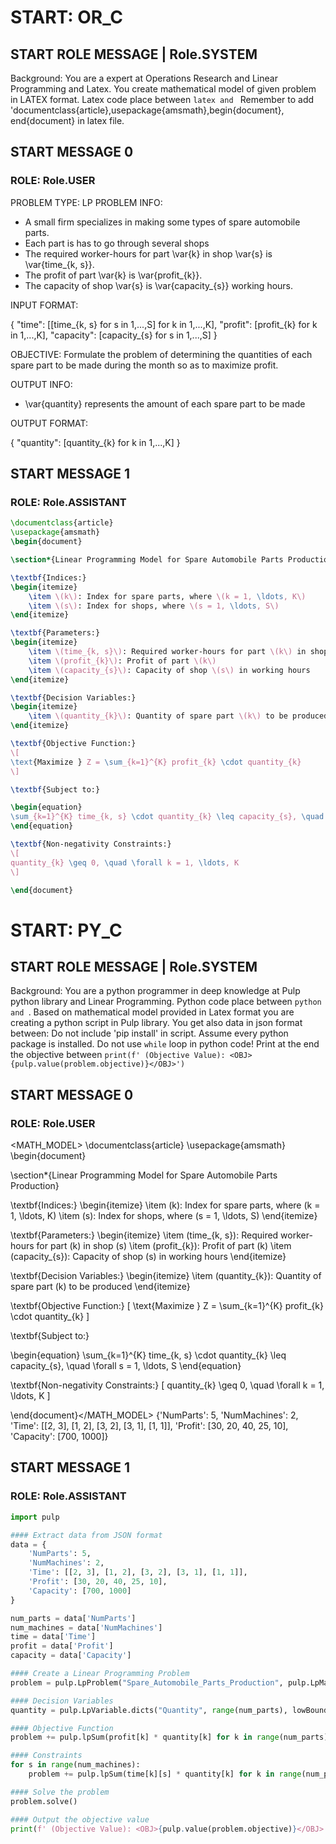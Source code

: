 # START: OR_C 
## START ROLE MESSAGE | Role.SYSTEM 
Background: You are a expert at Operations Research and Linear Programming and Latex. You create mathematical model of given problem in LATEX format. Latex code place between ```latex and ``` Remember to add 'documentclass{article},usepackage{amsmath},begin{document}, end{document} in latex file. 
## START MESSAGE 0 
### ROLE: Role.USER
<DESCRIPTION>
PROBLEM TYPE: LP
PROBLEM INFO:

- A small firm specializes in making some types of spare automobile parts. 
- Each part is has to go through several shops 
- The required worker-hours for part \var{k} in shop \var{s} is \var{time_{k, s}}.
- The profit of part \var{k} is \var{profit_{k}}.
- The capacity of shop \var{s} is \var{capacity_{s}} working hours.

INPUT FORMAT:

{
	"time": [[time_{k, s} for s in 1,...,S] for k in 1,...,K],
	"profit": [profit_{k} for k in 1,...,K],
	"capacity": [capacity_{s} for s in 1,...,S]
}


OBJECTIVE: Formulate the problem of determining the quantities of each spare part to be made during the month so as to maximize profit.

OUTPUT INFO:

- \var{quantity} represents the amount of each spare part to be made

OUTPUT FORMAT:

{
	"quantity": [quantity_{k} for k in 1,...,K]
}
</DESCRIPTION>


## START MESSAGE 1 
### ROLE: Role.ASSISTANT
```latex
\documentclass{article}
\usepackage{amsmath}
\begin{document}

\section*{Linear Programming Model for Spare Automobile Parts Production}

\textbf{Indices:}
\begin{itemize}
    \item \(k\): Index for spare parts, where \(k = 1, \ldots, K\)
    \item \(s\): Index for shops, where \(s = 1, \ldots, S\)
\end{itemize}

\textbf{Parameters:}
\begin{itemize}
    \item \(time_{k, s}\): Required worker-hours for part \(k\) in shop \(s\)
    \item \(profit_{k}\): Profit of part \(k\)
    \item \(capacity_{s}\): Capacity of shop \(s\) in working hours
\end{itemize}

\textbf{Decision Variables:}
\begin{itemize}
    \item \(quantity_{k}\): Quantity of spare part \(k\) to be produced
\end{itemize}

\textbf{Objective Function:}
\[
\text{Maximize } Z = \sum_{k=1}^{K} profit_{k} \cdot quantity_{k}
\]

\textbf{Subject to:}

\begin{equation}
\sum_{k=1}^{K} time_{k, s} \cdot quantity_{k} \leq capacity_{s}, \quad \forall s = 1, \ldots, S
\end{equation}

\textbf{Non-negativity Constraints:}
\[
quantity_{k} \geq 0, \quad \forall k = 1, \ldots, K
\]

\end{document}
```

# START: PY_C 
## START ROLE MESSAGE | Role.SYSTEM 
Background: You are a python programmer in deep knowledge at Pulp python library and Linear Programming. Python code place between ```python and ```. Based on mathematical model provided in Latex format you are creating a python script in Pulp library. You get also data in json format between: <DATA></DATA> Do not include 'pip install' in script. Assume every python package is installed. Do not use `while` loop in python code! Print at the end the objective between <OBJ></OBJ> `print(f' (Objective Value): <OBJ>{pulp.value(problem.objective)}</OBJ>')` 
## START MESSAGE 0 
### ROLE: Role.USER
<MATH_MODEL>
\documentclass{article}
\usepackage{amsmath}
\begin{document}

\section*{Linear Programming Model for Spare Automobile Parts Production}

\textbf{Indices:}
\begin{itemize}
    \item \(k\): Index for spare parts, where \(k = 1, \ldots, K\)
    \item \(s\): Index for shops, where \(s = 1, \ldots, S\)
\end{itemize}

\textbf{Parameters:}
\begin{itemize}
    \item \(time_{k, s}\): Required worker-hours for part \(k\) in shop \(s\)
    \item \(profit_{k}\): Profit of part \(k\)
    \item \(capacity_{s}\): Capacity of shop \(s\) in working hours
\end{itemize}

\textbf{Decision Variables:}
\begin{itemize}
    \item \(quantity_{k}\): Quantity of spare part \(k\) to be produced
\end{itemize}

\textbf{Objective Function:}
\[
\text{Maximize } Z = \sum_{k=1}^{K} profit_{k} \cdot quantity_{k}
\]

\textbf{Subject to:}

\begin{equation}
\sum_{k=1}^{K} time_{k, s} \cdot quantity_{k} \leq capacity_{s}, \quad \forall s = 1, \ldots, S
\end{equation}

\textbf{Non-negativity Constraints:}
\[
quantity_{k} \geq 0, \quad \forall k = 1, \ldots, K
\]

\end{document}</MATH_MODEL>
<DATA>
{'NumParts': 5, 'NumMachines': 2, 'Time': [[2, 3], [1, 2], [3, 2], [3, 1], [1, 1]], 'Profit': [30, 20, 40, 25, 10], 'Capacity': [700, 1000]}</DATA>


## START MESSAGE 1 
### ROLE: Role.ASSISTANT
```python
import pulp

#### Extract data from JSON format
data = {
    'NumParts': 5,
    'NumMachines': 2,
    'Time': [[2, 3], [1, 2], [3, 2], [3, 1], [1, 1]],
    'Profit': [30, 20, 40, 25, 10],
    'Capacity': [700, 1000]
}

num_parts = data['NumParts']
num_machines = data['NumMachines']
time = data['Time']
profit = data['Profit']
capacity = data['Capacity']

#### Create a Linear Programming Problem
problem = pulp.LpProblem("Spare_Automobile_Parts_Production", pulp.LpMaximize)

#### Decision Variables
quantity = pulp.LpVariable.dicts("Quantity", range(num_parts), lowBound=0, cat='Continuous')

#### Objective Function
problem += pulp.lpSum(profit[k] * quantity[k] for k in range(num_parts)), "Total Profit"

#### Constraints
for s in range(num_machines):
    problem += pulp.lpSum(time[k][s] * quantity[k] for k in range(num_parts)) <= capacity[s], f"Capacity_Constraint_{s}"

#### Solve the problem
problem.solve()

#### Output the objective value
print(f' (Objective Value): <OBJ>{pulp.value(problem.objective)}</OBJ>')
```

